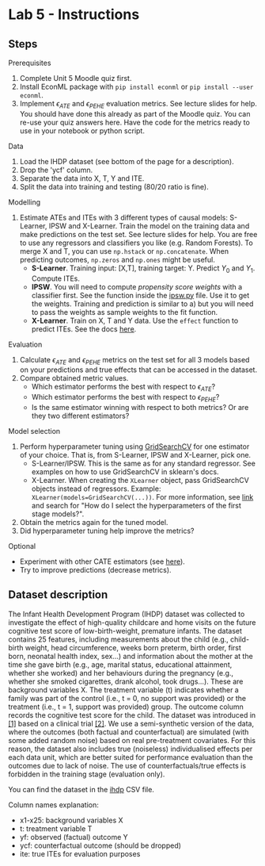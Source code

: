 # Lab 5 - Instructions

## Steps

Prerequisites
1. Complete Unit 5 Moodle quiz first.
2. Install EconML package with `pip install econml` or `pip install --user econml`.
3. Implement $\epsilon_{ATE}$ and $\epsilon_{PEHE}$ evaluation metrics. See lecture slides for help. You should have done this already as part of the Moodle quiz. You can re-use your quiz answers here. Have the code for the metrics ready to use in your notebook or python script.

Data
1. Load the IHDP dataset (see bottom of the page for a description).
2. Drop the 'ycf' column.
3. Separate the data into X, T, Y and ITE.
4. Split the data into training and testing (80/20 ratio is fine).

Modelling
1. Estimate ATEs and ITEs with 3 different types of causal models: S-Learner, IPSW and X-Learner. Train the model on the training data and make predictions on the test set. See lecture slides for help. You are free to use any regressors and classifiers you like (e.g. Random Forests). To merge X and T, you can use `np.hstack` or `np.concatenate`. When predicting outcomes, `np.zeros` and `np.ones` might be useful.
    - **S-Learner**. Training input: [X,T], training target: Y. Predict $Y_0$ and $Y_1$. Compute ITEs.
    - **IPSW**. You will need to compute *propensity score weights* with a classifier first. See the function inside the [ipsw.py](ipsw.py) file. Use it to get the weights. Training and prediction is similar to a) but you will need to pass the weights as sample weights to the fit function.
    - **X-Learner**. Train on X, T and Y data. Use the `effect` function to predict ITEs. See the docs [here](https://econml.azurewebsites.net/_autosummary/econml.metalearners.XLearner.html#econml.metalearners.XLearner).

Evaluation
1. Calculate $\epsilon_{ATE}$ and $\epsilon_{PEHE}$ metrics on the test set for all 3 models based on your predictions and true effects that can be accessed in the dataset.
2. Compare obtained metric values.
    - Which estimator performs the best with respect to $\epsilon_{ATE}$?
    - Which estimator performs the best with respect to $\epsilon_{PEHE}$?
    - Is the same estimator winning with respect to both metrics? Or are they two different estimators?

Model selection
1. Perform hyperparameter tuning using [GridSearchCV](https://scikit-learn.org/stable/modules/generated/sklearn.model_selection.GridSearchCV.html#sklearn.model_selection.GridSearchCV) for one estimator of your choice. That is, from S-Learner, IPSW and X-Learner, pick one.
    - S-Learner/IPSW. This is the same as for any standard regressor. See examples on how to use GridSearchCV in sklearn's docs.
    - X-Learner. When creating the `XLearner` object, pass GridSearchCV objects instead of regressors. Example: `XLearner(models=GridSearchCV(...))`. For more information, see [link](https://econml.azurewebsites.net/spec/estimation/dml.html#usage-faqs) and search for "How do I select the hyperparameters of the first stage models?".
2. Obtain the metrics again for the tuned model.
3. Did hyperparameter tuning help improve the metrics?

Optional
- Experiment with other CATE estimators (see [here](https://econml.azurewebsites.net/reference.html#cate-estimators)).
- Try to improve predictions (decrease metrics).


## Dataset description

The Infant Health Development Program (IHDP) dataset was collected to investigate the effect of high-quality childcare and home visits on the future cognitive test score of low-birth-weight, premature infants. The dataset contains 25 features, including measurements about the child (e.g., child-birth weight, head circumference, weeks born preterm, birth order, first born, neonatal health index, sex...) and information about the mother at the time she gave birth (e.g., age, marital status, educational attainment, whether she worked) and her behaviours during the pregnancy (e.g., whether she smoked cigarettes, drank alcohol, took drugs...). These are background variables X. The treatment variable (t) indicates whether a family was part of the control (i.e., t = 0, no support was provided) or the treatment (i.e., t = 1, support was provided) group. The outcome column records the cognitive test score for the child. The dataset was introduced in [[1]](https://doi.org/10.1198/jcgs.2010.08162) based on a clinical trial [[2]](https://pubmed.ncbi.nlm.nih.gov/1538279/). We use a semi-synthetic version of the data, where the outcomes (both factual and counterfactual) are simulated (with some added random noise) based on real pre-treatment covariates. For this reason, the dataset also includes true (noiseless) individualised effects per each data unit, which are better suited for performance evaluation than the outcomes due to lack of noise. The use of counterfactuals/true effects is forbidden in the training stage (evaluation only).

You can find the dataset in the [ihdp](ihdp.csv) CSV file.

Column names explanation:
- x1-x25: background variables X
- t: treatment variable T
- yf: observed (factual) outcome Y
- ycf: counterfactual outcome (should be dropped)
- ite: true ITEs for evaluation purposes